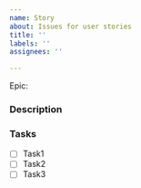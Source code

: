 ```yaml
---
name: Story
about: Issues for user stories
title: ''
labels: ''
assignees: ''

---
```


Epic: 

### Description

### Tasks

- [ ] Task1
- [ ] Task2
- [ ] Task3
